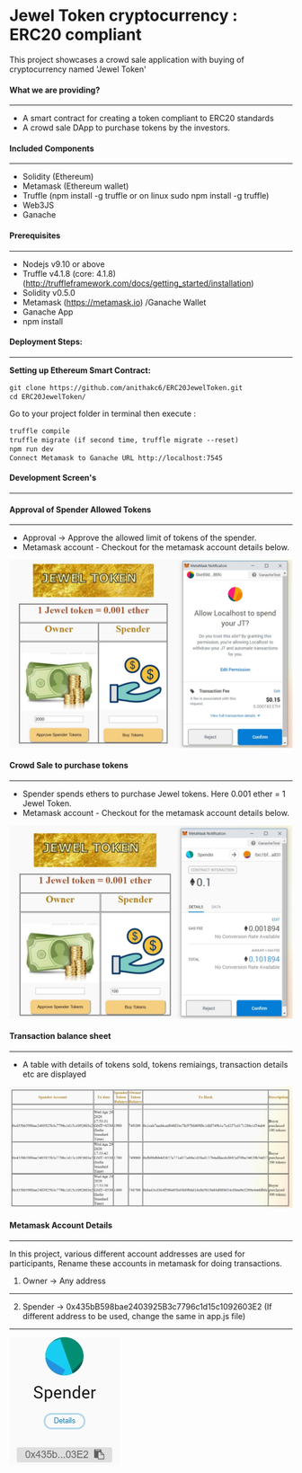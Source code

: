 # Jewel Token cryptocurrency : ERC20 compliant

This project showcases a crowd sale application with buying of cryptocurrency named 'Jewel Token'


#### What we are providing?
---

- A smart contract for creating a token compliant to ERC20 standards
- A crowd sale DApp to purchase tokens by the investors.

#### Included Components
---
-  Solidity (Ethereum)
-  Metamask  (Ethereum wallet)
-  Truffle (npm install -g truffle or on linux sudo npm install -g truffle)
-  Web3JS
-  Ganache

#### Prerequisites
---
- Nodejs v9.10 or above
- Truffle v4.1.8 (core: 4.1.8) (http://truffleframework.com/docs/getting_started/installation)
- Solidity v0.5.0
- Metamask (https://metamask.io) /Ganache Wallet
- Ganache App
- npm install

#### Deployment Steps:
---
**Setting up Ethereum Smart Contract:**

```
git clone https://github.com/anithakc6/ERC20JewelToken.git
cd ERC20JewelToken/
```
Go to your project folder in terminal then execute :

```
truffle compile
truffle migrate (if second time, truffle migrate --reset)
npm run dev
Connect Metamask to Ganache URL http://localhost:7545
```

#### Development Screen's
---

#### Approval of Spender Allowed Tokens
---
- Approval -> Approve the allowed limit of tokens of the spender.
- Metamask account - Checkout for the metamask account details below.

![](img/Owner-Approval.jpg)

#### Crowd Sale to purchase tokens
---
- Spender spends ethers to purchase Jewel tokens. Here 0.001 ether = 1 Jewel Token.
- Metamask account - Checkout for the metamask account details below.

![](img/Spender-Buy.jpg)

#### Transaction balance sheet
---
- A table with details of tokens sold, tokens remiaings, transaction details etc are displayed

![](img/Spender-Transactions.jpg)

#### Metamask Account Details
---
In this project, various different account addresses are used for participants,
Rename these accounts in metamask for doing transactions.

1) Owner -> Any address
---

2) Spender -> 0x435bB598bae2403925B3c7796c1d15c1092603E2
(If different address to be used, change the same in app.js file)
---
![](img/Metamask-Spender.jpg)
